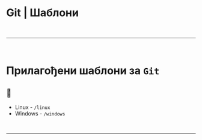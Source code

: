 # Git | Шаблони

<br>

---

<br>

# Прилагођени шаблони за **`Git`**

## 📂 

- Linux - `/linux`
- Windows - `/windows`

<br>

---
